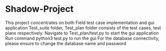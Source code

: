 # Shadow-Project
This project concentrates on both Field test case implementation and gui application
Test_suite folder, Test_plan folder consists of the test cases, test plans respectively.
Navigate to Test_plan/test.py to start the gui application
Run command python3 test.py to run the gui
For the database connectivity, please ensure to change the database name and password
